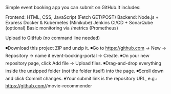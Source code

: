 Simple event booking app you can submit on GitHub.It includes:

Frontend: HTML, CSS, JavaScript (Fetch GET/POST)
Backend: Node.js + Express
Docker & Kubernetes (Minikube)
Jenkins CI/CD + SonarQube (optional)
Basic monitoring via /metrics (Prometheus)


Upload to GitHub (no command line needed)

◾Download this project ZIP and unzip it.
◾Go to https://github.com → New → Repository
  → name it event-booking-portal → Create.
◾On your new repository page, 
click Add file → Upload files.
◾Drag-and-drop everything inside the  unzipped folder  (not the folder itself) into the page.
◾Scroll down and click Commit changes.
◾Your submit link is the repository URL, e.g.: https://github.com/<your-username>/movie-recommender

